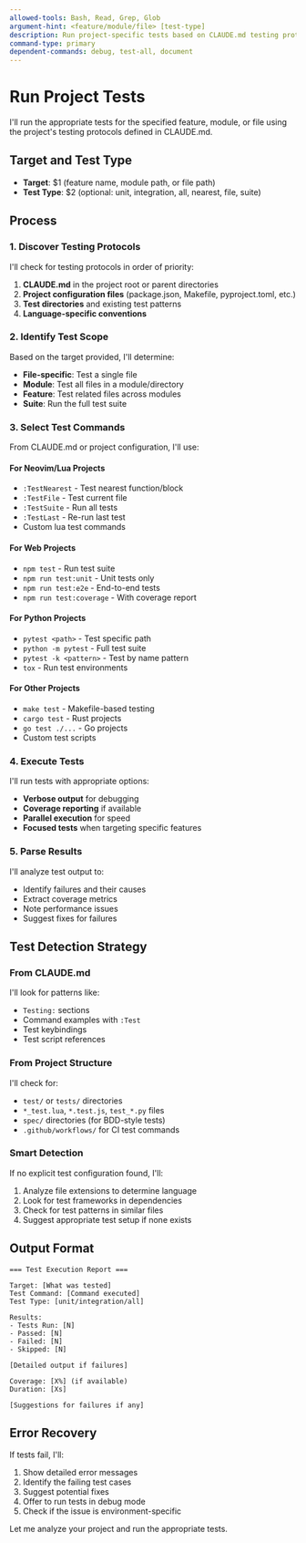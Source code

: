```yaml
---
allowed-tools: Bash, Read, Grep, Glob
argument-hint: <feature/module/file> [test-type]
description: Run project-specific tests based on CLAUDE.md testing protocols
command-type: primary
dependent-commands: debug, test-all, document
---
```


# Run Project Tests

I'll run the appropriate tests for the specified feature, module, or file using the project's testing protocols defined in CLAUDE.md.

## Target and Test Type
- **Target**: $1 (feature name, module path, or file path)
- **Test Type**: $2 (optional: unit, integration, all, nearest, file, suite)

## Process

### 1. Discover Testing Protocols
I'll check for testing protocols in order of priority:
1. **CLAUDE.md** in the project root or parent directories
2. **Project configuration files** (package.json, Makefile, pyproject.toml, etc.)
3. **Test directories** and existing test patterns
4. **Language-specific conventions**

### 2. Identify Test Scope
Based on the target provided, I'll determine:
- **File-specific**: Test a single file
- **Module**: Test all files in a module/directory
- **Feature**: Test related files across modules
- **Suite**: Run the full test suite

### 3. Select Test Commands
From CLAUDE.md or project configuration, I'll use:

#### For Neovim/Lua Projects
- `:TestNearest` - Test nearest function/block
- `:TestFile` - Test current file
- `:TestSuite` - Run all tests
- `:TestLast` - Re-run last test
- Custom lua test commands

#### For Web Projects
- `npm test` - Run test suite
- `npm run test:unit` - Unit tests only
- `npm run test:e2e` - End-to-end tests
- `npm run test:coverage` - With coverage report

#### For Python Projects
- `pytest <path>` - Test specific path
- `python -m pytest` - Full test suite
- `pytest -k <pattern>` - Test by name pattern
- `tox` - Run test environments

#### For Other Projects
- `make test` - Makefile-based testing
- `cargo test` - Rust projects
- `go test ./...` - Go projects
- Custom test scripts

### 4. Execute Tests
I'll run tests with appropriate options:
- **Verbose output** for debugging
- **Coverage reporting** if available
- **Parallel execution** for speed
- **Focused tests** when targeting specific features

### 5. Parse Results
I'll analyze test output to:
- Identify failures and their causes
- Extract coverage metrics
- Note performance issues
- Suggest fixes for failures

## Test Detection Strategy

### From CLAUDE.md
I'll look for patterns like:
- `Testing:` sections
- Command examples with `:Test`
- Test keybindings
- Test script references

### From Project Structure
I'll check for:
- `test/` or `tests/` directories
- `*_test.lua`, `*.test.js`, `test_*.py` files
- `spec/` directories (for BDD-style tests)
- `.github/workflows/` for CI test commands

### Smart Detection
If no explicit test configuration found, I'll:
1. Analyze file extensions to determine language
2. Look for test frameworks in dependencies
3. Check for test patterns in similar files
4. Suggest appropriate test setup if none exists

## Output Format

```
=== Test Execution Report ===

Target: [What was tested]
Test Command: [Command executed]
Test Type: [unit/integration/all]

Results:
- Tests Run: [N]
- Passed: [N]
- Failed: [N]
- Skipped: [N]

[Detailed output if failures]

Coverage: [X%] (if available)
Duration: [Xs]

[Suggestions for failures if any]
```

## Error Recovery

If tests fail, I'll:
1. Show detailed error messages
2. Identify the failing test cases
3. Suggest potential fixes
4. Offer to run tests in debug mode
5. Check if the issue is environment-specific

Let me analyze your project and run the appropriate tests.